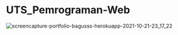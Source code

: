 # UTS_Pemrograman-Web
![screencapture-portfolio-bagusss-herokuapp-2021-10-21-23_17_22](https://user-images.githubusercontent.com/71370641/138320155-e559dba6-6659-456f-9a31-19708b04330b.png)
